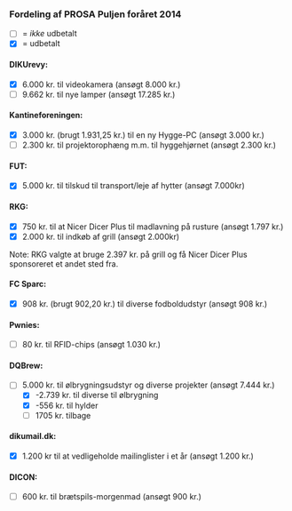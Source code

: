 ### Fordeling af PROSA Puljen foråret 2014

- [ ] = _ikke_ udbetalt
- [x] = udbetalt

#### DIKUrevy:
- [x] 6.000 kr. til videokamera (ansøgt 8.000 kr.)
- [ ] 9.662 kr. til nye lamper (ansøgt 17.285 kr.)

#### Kantineforeningen:
- [x] 3.000 kr. (brugt 1.931,25 kr.) til en ny Hygge-PC (ansøgt 3.000 kr.)
- [ ] 2.300 kr. til projektorophæng m.m. til hyggehjørnet (ansøgt 2.300 kr.)

#### FUT:
- [x] 5.000 kr. til tilskud til transport/leje af hytter (ansøgt 7.000kr)

#### RKG:
- [x] 750 kr. til at Nicer Dicer Plus til madlavning på rusture (ansøgt 1.797
  kr.)
- [x] 2.000 kr. til indkøb af grill (ansøgt 2.000kr)

Note: RKG valgte at bruge 2.397 kr. på grill og få Nicer Dicer Plus sponsoreret
et andet sted fra.

#### FC Sparc:
- [x] 908 kr. (brugt 902,20 kr.) til diverse fodboldudstyr (ansøgt 908 kr.)

#### Pwnies:
- [ ] 80 kr. til RFID-chips (ansøgt 1.030 kr.)

#### DQBrew:
- [ ] 5.000 kr. til ølbrygningsudstyr og diverse projekter (ansøgt 7.444 kr.)
  - [x] -2.739 kr. til diverse til ølbrygning
  - [x] -556 kr. til hylder
  - [ ] 1705 kr. tilbage

#### dikumail.dk:
- [x] 1.200 kr til at vedligeholde mailinglister i et år (ansøgt 1.200 kr.)

#### DICON:
- [ ] 600 kr. til brætspils-morgenmad (ansøgt 900 kr.)
